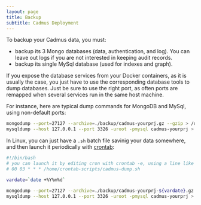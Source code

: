 ```yaml
---
layout: page
title: Backup
subtitle: Cadmus Deployment
---
```


To backup your Cadmus data, you must:

- backup its 3 Mongo databases (data, authentication, and log). You can leave out logs if you are not interested in keeping audit records.
- backup its single MySql database (used for indexes and graph).

If you expose the database services from your Docker containers, as it is usually the case, you just have to use the corresponding database tools to dump databases. Just be sure to use the right port, as often ports are remapped when several services run in the same host machine.

For instance, here are typical dump commands for MongoDB and MySql, using non-default ports:

```bash
mongodump --port=27127 --archive=./backup/cadmus-yourprj.gz --gzip > /dev/null 2>&1
mysqldump --host 127.0.0.1 --port 3326 -uroot -pmysql cadmus-yourprj > ./backup/cadmus-yourprj.sql
```

In Linux, you can just have a `.sh` batch file savinig your data somewhere, and then launch it periodically with [crontab](https://crontab.guru):

```sh
#!/bin/bash
# you can launch it by editing cron with crontab -e, using a line like this (daily dump at 3 AM):
# 00 03 * * * /home/crontab-scripts/cadmus-dump.sh

vardate=`date +%Y%m%d`

mongodump --port=27127 --archive=./backup/cadmus-yourprj-${vardate}.gz --gzip > /dev/null 2>&1
mysqldump --host 127.0.0.1 --port 3326 -uroot -pmysql cadmus-yourprj > ./backup/cadmus-yourprj-${vardate}.sql
```
